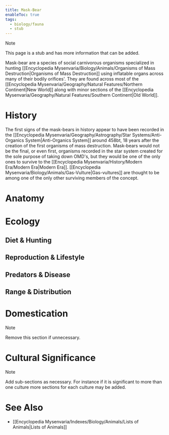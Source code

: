 ```yaml
---
title: Mask-Bear
enableToc: true
tags:
  - biology/fauna
  - stub
---
```


> [!note]
> This page is a stub and has more information that can be added.

Mask-bear are a species of social carnivorous organisms specialized in hunting [[Encyclopedia Mysenvaria/Biology/Animals/Organisms of Mass Destruction|Organisms of Mass Destruction]] using inflatable organs across many of their bodily orifices'. They are found across most of the [[Encyclopedia Mysenvaria/Geography/Natural Features/Northern Continent|New World]] along with minor sections of the [[Encyclopedia Mysenvaria/Geography/Natural Features/Southern Continent|Old World]]. 
# History
The first signs of the mask-bears in history appear to have been recorded in the [[Encyclopedia Mysenvaria/Geography/Astrography/Star Systems/Anti-Organics System|Anti-Organics System]] around 458bt, 18 years after the creation of the first organisms of mass destruction. Mask-bears would not be the final, or even first, organisms recorded in the star system created for the sole purpose of taking down OMD's, but they would be one of the only ones to survive to the [[Encyclopedia Mysenvaria/History/Modern Era/Modern Era|Modern Era]]. [[Encyclopedia Mysenvaria/Biology/Animals/Gas-Vulture|Gas-vultures]] are thought to be among one of the only other surviving members of the concept.
# Anatomy

# Ecology
## Diet & Hunting

## Reproduction & Lifestyle

## Predators & Disease

## Range & Distribution

# Domestication
> [!note]
> Remove this section if unnecessary.

# Cultural Significance 
> [!note]
> Add sub-sections as necessary. For instance if it is significant to more than one culture more sections for each culture may be added.

# See Also
- [[Encyclopedia Mysenvaria/Indexes/Biology/Animals/Lists of Animals|Lists of Animals]]